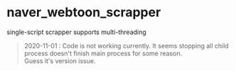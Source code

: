 # naver_webtoon_scrapper

single-script scrapper supports multi-threading

> 2020-11-01 : 
> Code is not working currently.
> It seems stopping all child process doesn't finish main process for some reason.<br>
> Guess it's version issue.
